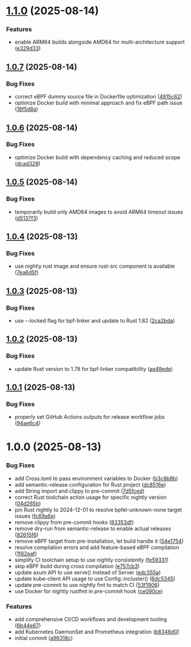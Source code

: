 # [1.1.0](https://github.com/Perun-Engineering/ebpf-oom-watcher/compare/v1.0.7...v1.1.0) (2025-08-14)


### Features

* enable ARM64 builds alongside AMD64 for multi-architecture support ([e329d33](https://github.com/Perun-Engineering/ebpf-oom-watcher/commit/e329d332acfd9f62fc65e4ecf6e2fb937b34f57c))

## [1.0.7](https://github.com/Perun-Engineering/ebpf-oom-watcher/compare/v1.0.6...v1.0.7) (2025-08-14)


### Bug Fixes

* correct eBPF dummy source file in Dockerfile optimization ([4915c62](https://github.com/Perun-Engineering/ebpf-oom-watcher/commit/4915c6287784ee2ac3f9238f0558de0bafb28d44))
* optimize Docker build with minimal approach and fix eBPF path issue ([18f5d8a](https://github.com/Perun-Engineering/ebpf-oom-watcher/commit/18f5d8ae0158ab205cc7d12ca27faffded97d81c))

## [1.0.6](https://github.com/Perun-Engineering/ebpf-oom-watcher/compare/v1.0.5...v1.0.6) (2025-08-14)


### Bug Fixes

* optimize Docker build with dependency caching and reduced scope ([dcad329](https://github.com/Perun-Engineering/ebpf-oom-watcher/commit/dcad3299f792922ca02ec6a0ad8bd1cf42011a38))

## [1.0.5](https://github.com/Perun-Engineering/ebpf-oom-watcher/compare/v1.0.4...v1.0.5) (2025-08-14)


### Bug Fixes

* temporarily build only AMD64 images to avoid ARM64 timeout issues ([d5137f3](https://github.com/Perun-Engineering/ebpf-oom-watcher/commit/d5137f395d061615e6056181dc96b913b5ed7d65))

## [1.0.4](https://github.com/Perun-Engineering/ebpf-oom-watcher/compare/v1.0.3...v1.0.4) (2025-08-13)


### Bug Fixes

* use nightly rust image and ensure rust-src component is available ([7ea6d5f](https://github.com/Perun-Engineering/ebpf-oom-watcher/commit/7ea6d5f16ffe138ca185bb95362b0c11b30964c5))

## [1.0.3](https://github.com/Perun-Engineering/ebpf-oom-watcher/compare/v1.0.2...v1.0.3) (2025-08-13)


### Bug Fixes

* use --locked flag for bpf-linker and update to Rust 1.82 ([2ca2bda](https://github.com/Perun-Engineering/ebpf-oom-watcher/commit/2ca2bda0fd31d7fbdeddd7d9672a6cb16e247795))

## [1.0.2](https://github.com/Perun-Engineering/ebpf-oom-watcher/compare/v1.0.1...v1.0.2) (2025-08-13)


### Bug Fixes

* update Rust version to 1.78 for bpf-linker compatibility ([ae49ede](https://github.com/Perun-Engineering/ebpf-oom-watcher/commit/ae49edeae24dabbd1a2ea7eeec823b8cf40127f0))

## [1.0.1](https://github.com/Perun-Engineering/ebpf-oom-watcher/compare/v1.0.0...v1.0.1) (2025-08-13)


### Bug Fixes

* properly set GitHub Actions outputs for release workflow jobs ([94ae6c4](https://github.com/Perun-Engineering/ebpf-oom-watcher/commit/94ae6c4779c4d9598b3263e81ef8a7126667a906))

# 1.0.0 (2025-08-13)


### Bug Fixes

* add Cross.toml to pass environment variables to Docker ([b3c8b8b](https://github.com/Perun-Engineering/ebpf-oom-watcher/commit/b3c8b8bb27010316cd32cd1b3d150d5496cd38ba))
* add semantic-release configuration for Rust project ([dc8516e](https://github.com/Perun-Engineering/ebpf-oom-watcher/commit/dc8516e10179d90ed1d21698bb068ead0793a586))
* add String import and clippy to pre-commit ([7d5fced](https://github.com/Perun-Engineering/ebpf-oom-watcher/commit/7d5fced4785e729458630a41a39461298d94f7db))
* correct Rust toolchain action usage for specific nightly version ([04d265b](https://github.com/Perun-Engineering/ebpf-oom-watcher/commit/04d265b2dddbe7d796d33abf937f59987c4b05c3))
* pin Rust nightly to 2024-12-01 to resolve bpfel-unknown-none target issues ([fc69a6e](https://github.com/Perun-Engineering/ebpf-oom-watcher/commit/fc69a6e75e8cc4e441f2a643da11f2349ea8a19f))
* remove clippy from pre-commit hooks ([83353df](https://github.com/Perun-Engineering/ebpf-oom-watcher/commit/83353df74b04d4fbd6f91d3489cec2e16aafb538))
* remove dry-run from semantic-release to enable actual releases ([82615f6](https://github.com/Perun-Engineering/ebpf-oom-watcher/commit/82615f6d28cc8c71c5e76c19caee7bd58b771ef1))
* remove eBPF target from pre-installation, let build handle it ([54e1754](https://github.com/Perun-Engineering/ebpf-oom-watcher/commit/54e1754027d6af122f2ef3340eb4d954d598289b))
* resolve compilation errors and add feature-based eBPF compilation ([1f82eaf](https://github.com/Perun-Engineering/ebpf-oom-watcher/commit/1f82eaf1a48e4bcadb6b23613fc24308e99aeab4))
* simplify CI toolchain setup to use nightly consistently ([fe59331](https://github.com/Perun-Engineering/ebpf-oom-watcher/commit/fe59331ee96beaa11df4add0d8f29eafc0727d65))
* skip eBPF build during cross compilation ([e757cb3](https://github.com/Perun-Engineering/ebpf-oom-watcher/commit/e757cb33ae3bd62286ffbc03b609dc5133f375c2))
* update axum API to use serve() instead of Server ([edc355a](https://github.com/Perun-Engineering/ebpf-oom-watcher/commit/edc355ab943aa353a7ad785bc4e04fb572b5c075))
* update kube-client API usage to use Config::incluster() ([6dc5345](https://github.com/Perun-Engineering/ebpf-oom-watcher/commit/6dc53453af5663a29a9b38edb60537960a2bc4d4))
* update pre-commit to use nightly fmt to match CI ([53f1906](https://github.com/Perun-Engineering/ebpf-oom-watcher/commit/53f1906aa4ce937842bad416f16b0c01b482a8b1))
* use Docker for nightly rustfmt in pre-commit hook ([ce090ce](https://github.com/Perun-Engineering/ebpf-oom-watcher/commit/ce090ce4147993b128f2fc3ed11746b3d35a1490))


### Features

* add comprehensive CI/CD workflows and development tooling ([6b44e67](https://github.com/Perun-Engineering/ebpf-oom-watcher/commit/6b44e672eb08195a26dbd56541708b360527f50c))
* add Kubernetes DaemonSet and Prometheus integration ([b8346d0](https://github.com/Perun-Engineering/ebpf-oom-watcher/commit/b8346d0cd5d7786ef5e09644689418e540784d93))
* initial commit ([a96318c](https://github.com/Perun-Engineering/ebpf-oom-watcher/commit/a96318c8482771141919645184db6f5261ae3ce4))
